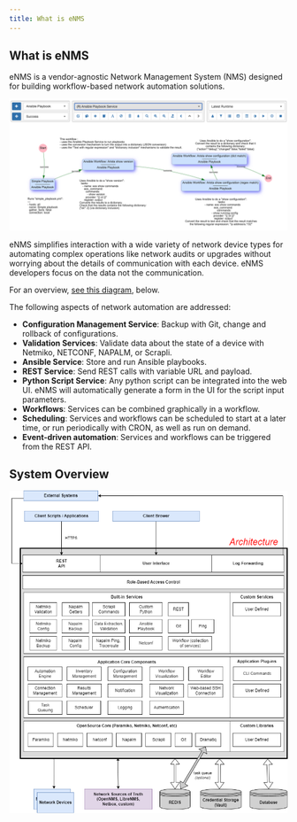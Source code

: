 ```yaml
---
title: What is eNMS
---
```


## What is eNMS

eNMS is a vendor-agnostic Network Management System (NMS) designed for building
workflow-based network automation solutions.

![eNMS Introduction](./_static/base/workflow.png)

eNMS simplifies interaction with a wide variety of network device types for
automating complex operations like network audits or upgrades without 
worrying about the details of communication with each device.  eNMS developers
focus on the data not the communication.

For an overview, [see this diagram](#system-overview), below.

The following aspects of network automation are addressed:

- **Configuration Management Service**: Backup with Git, change and
    rollback of configurations.
- **Validation Services**: Validate data about the state of a device
    with Netmiko, NETCONF, NAPALM, or Scrapli.
- **Ansible Service**: Store and run Ansible playbooks.
- **REST Service**: Send REST calls with variable URL and payload.
- **Python Script Service**: Any python script can be integrated
    into the web UI. eNMS will automatically generate a form in the UI
    for the script input parameters.
- **Workflows**: Services can be combined graphically in a workflow.
- **Scheduling**: Services and workflows can be scheduled to start
    at a later time, or run periodically with CRON, as well as run on
    demand.
- **Event-driven automation**: Services and workflows can be
    triggered from the REST API.

## System Overview

![eNMS System Overview](./_static/eNMS_overview.PNG)

